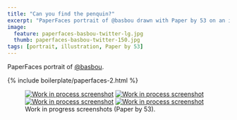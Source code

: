 ```yaml
---
title: "Can you find the penquin?"
excerpt: "PaperFaces portrait of @basbou drawn with Paper by 53 on an iPad."
image: 
  feature: paperfaces-basbou-twitter-lg.jpg
  thumb: paperfaces-basbou-twitter-150.jpg
tags: [portrait, illustration, Paper by 53]
---
```


PaperFaces portrait of <a href="http://twitter.com/basbou">@basbou</a>.

{% include boilerplate/paperfaces-2.html %}

<figure class="half">
	<a href="{{ site.url }}/images/paperfaces-basbou-process-1-lg.jpg"><img src="{{ site.url }}/images/paperfaces-basbou-process-1-600.jpg" alt="Work in process screenshot"></a>
	<a href="{{ site.url }}/images/paperfaces-basbou-process-2-lg.jpg"><img src="{{ site.url }}/images/paperfaces-basbou-process-2-600.jpg" alt="Work in process screenshot"></a>
	<a href="{{ site.url }}/images/paperfaces-basbou-process-3-lg.jpg"><img src="{{ site.url }}/images/paperfaces-basbou-process-3-600.jpg" alt="Work in process screenshot"></a>
	<a href="{{ site.url }}/images/paperfaces-basbou-process-4-lg.jpg"><img src="{{ site.url }}/images/paperfaces-basbou-process-4-600.jpg" alt="Work in process screenshot"></a>
	<figcaption>Work in progress screenshots (Paper by 53).</figcaption>
</figure>